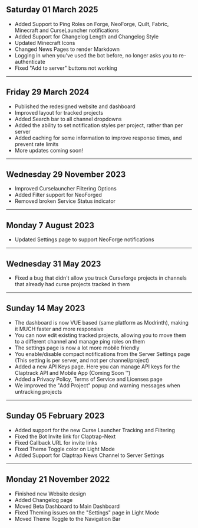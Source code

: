 ## Saturday 01 March 2025

* Added Support to Ping Roles on Forge, NeoForge, Quilt, Fabric, Minecraft and CurseLauncher notifications
* Added Support for Changelog Length and Changelog Style
* Updated Minecraft Icons
* Changed News Pages to render Markdown
* Logging in when you've used the bot before, no longer asks you to re-authenticate
* Fixed "Add to server" buttons not working

***

## Friday 29 March 2024

* Published the redesigned website and dashboard
* Improved layout for tracked projects
* Added Search bar to all channel dropdowns
* Added the ability to set notification styles per project, rather than per server
* Added caching for some information to improve response times, and prevent rate limits
* More updates coming soon!


***

## Wednesday 29 November 2023

* Improved Curselauncher Filtering Options
* Added Filter support for NeoForged
* Removed broken Service Status indicator

***

## Monday 7 August 2023

* Updated Settings page to support NeoForge notifications

***

## Wednesday 31 May 2023

* Fixed a bug that didn't allow you track Curseforge projects in channels that already had curse projects tracked in them

***

## Sunday 14 May 2023

* The dashboard is now VUE based (same platform as Modrinth), making it MUCH faster and more responsive
* You can now edit existing tracked projects, allowing you to move them to a different channel and manage ping roles on them
* The settings page is now a lot more mobile friendly
* You enable/disable compact notifications from the Server Settings page (This setting is per server, and not per channel/project)
* Added a new API Keys page. Here you can manage API keys for the Claptrack API and Mobile App (Coming Soon ™️)
* Added a Privacy Policy, Terms of Service and Licenses page
* We improved the "Add Project" popup and warning messages when untracking projects

***

## Sunday 05 February 2023

* Added support for the new Curse Launcher Tracking and Filtering
* Fixed the Bot Invite link for Claptrap-Next
* Fixed Callback URL for invite links
* Fixed Theme Toggle color on Light Mode
* Added Support for Claptrap News Channel to Server Settings

***

## Monday 21 November 2022

* Finished new Website design
* Added Changelog page
* Moved Beta Dashboard to Main Dashboard
* Fixed Theming issues on the "Settings" page in Light Mode
* Moved Theme Toggle to the Navigation Bar

